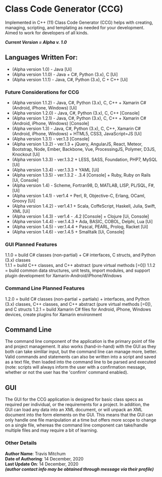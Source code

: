# Class Code Generator (CCG)
Implemented in C++ (11) Class Code Generator (CCG) helps with creating, managing, scripting, and templating as needed for your development.  Aimed to work for developers of all kinds.


_**Current Version = Alpha v. 1.0**_

## Languages Written For:
* (Alpha version 1.0) - Java [Ui]
* (Alpha version 1.1.0) - Java + C#, Python (3.x), C [Ui]
* (Alpha version 1.1.1) - Java, C#, Python (3.x), C + C++ [Ui]

### Future Considerations for CCG
* (Alpha version 1.1.2) - Java, C#, Python (3.x), C, C++ + Xamarin C# (Android, iPhone, Windows) [Ui]
* (Alpha version 1.2.0) - Java, C#, Python (3.x), C, C++ [Console]
* (Alpha version 1.2.1) - Java, C#, Python (3.x), C, C++ + Xamarin C# (Android, iPhone, Windows) [Console]
* (Alpha version 1.3) - Java, C#, Python (3.x), C, C++, Xamarin C# (Android, iPhone, Windows) + HTML5, CSS3, JavaScript=JS [Ui]
* (Alpha version 1.3.1) - ver.1.3 [Console]
* (Alpha version 1.3.2) - ver.1.3 + jQuery, AngularJS, React, Meteor, Bootstrap, Node, Ember, Backbone, Vue, ProcessingJS, Polymer, D3JS, Knockout [Ui]
* (Alpha version 1.3.3) - ver.1.3.2 + LESS, SASS, Foundation, PHP7, MySQL [Ui]
* (Alpha version 1.3.4) - ver.1.3.3 + YAML [Ui]
* (Alpha version 1.3.5) - ver.1.3.2 - .3.4 [Console] + Ruby, Ruby on Rails [Ui, Console]
* (Alpha version 1.4) - Scheme, Fortran98, D, MATLAB, LISP, PL/SQL, F#, [Ui]
* (Alpha version 1.4.1) - ver1.4 + Perl, R, Objective-C, Erlang, OCaml, Groovy [Ui]
* (Alpha version 1.4.2) - ver1.4.1 + Scala, CoffeScript, Haskell, Julia, Swift, XML [Ui]
* (Alpha version 1.4.3) - ver1.4 - .4.2 [Console] + Clojure [Ui, Console]
* (Alpha version 1.4.4) - ver.1.4.3 + Ada, BASIC, COBOL, Delphi, Lua [Ui]
* (Alpha version 1.4.5) - ver.1.4.4 + Pascal, PEARL, Prolog, Racket [Ui]
* (Alpha version 1.4.6) - ver.1.4.5 + Smalltalk [Ui, Console]


### GUI Planned Features
1.1.0 = build C# classes (non-partial) + C# interfaces, C structs, and Python (3.x) classes  
1.1.1 = build C++ classes, and C++ abstract (pure virtual methods [=0])
1.1.2 = build common data structures, unit tests, import modules, and support plugin development for Xamarin-Android/iPhone/Windows

### Command Line Planned Features
1.2.0 = build C# classes (non-partial + partials) + interfaces, and Python (3.x) classes,  C++ classes, and C++ abstract (pure virtual methods [=0]), and C structs
1.2.1 = build Xamarin C# files for Android, iPhone, Windows devices, create plugins for Xamarin environment


## Command Line
The command line component of the application is the primary point of file and project management.  It also works (hand-in-hand) with the GUI as they both can take simlilar input, but the command line can manage more, better.  Valid commands and statements can also be written into a script and saved as a text file, then loaded into the command line to be parsed and executed (note: scripts will always inform the user with a confirmation message, whether or not the user has the 'confirm' command enabled).


## GUI
The GUI for the CCG application is designed for basic class specs as required per individual, or the requirements for a project.  In addition, the GUI can load any data into an XML document, or will unpack an XML document into the form elements on the GUI.  This means that the GUI can only handle one file manipulation at a time but offers more scope to change on a single file, whereas the command line component can take/handle multiple files and may require a bit of learning.  

### Other Details
**Author Name**:  Travis Mitchum       
**Date of Authoring**:  14 December, 2020     
**Last Update On**:  14 December, 2020     
_**(author contact info may be obtained through message via their profile)**_
